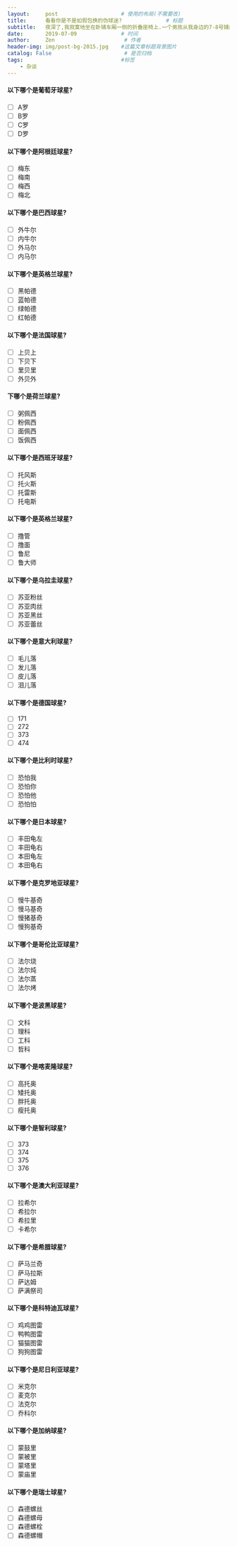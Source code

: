 ```yaml
---
layout:     post                    # 使用的布局(不需要改)
title:      看看你是不是如假包换的伪球迷?              # 标题
subtitle:   夜深了,我寂寞地坐在卧铺车厢一侧的折叠座椅上.一个男孩从我身边的7-8号铺爬下来尿尿,然后看了看我,他的眼神告诉我他在记一个地标.于是等他离开后,我默默地改坐到另一个后面一点座位上……他回来以后再一次看了看我,然后爬上了11-12一个女孩卧铺 #副标题
date:       2019-07-09              # 时间
author:     Zen                      # 作者
header-img: img/post-bg-2015.jpg    #这篇文章标题背景图片
catalog: False                       # 是否归档
tags:                               #标签
    - 杂谈
---
```


#### 以下哪个是葡萄牙球星?
- [ ] A罗
- [ ] B罗
- [ ] C罗
- [ ] D罗

#### 以下哪个是阿根廷球星?
- [ ] 梅东
- [ ] 梅南
- [ ] 梅西
- [ ] 梅北

#### 以下哪个是巴西球星?
- [ ] 外牛尔
- [ ] 内牛尔
- [ ] 外马尔
- [ ] 内马尔

#### 以下哪个是英格兰球星?
- [ ] 黑帕德
- [ ] 蓝帕德
- [ ] 绿帕德
- [ ] 红帕德

#### 以下哪个是法国球星?
- [ ] 上贝上
- [ ] 下贝下
- [ ] 里贝里
- [ ] 外贝外

#### 下哪个是荷兰球星?
- [ ] 粥佩西
- [ ] 粉佩西
- [ ] 面佩西
- [ ] 饭佩西

#### 以下哪个是西班牙球星?
- [ ] 托风斯
- [ ] 托火斯
- [ ] 托雷斯
- [ ] 托电斯

#### 以下哪个是英格兰球星?
- [ ] 撸管
- [ ] 撸面
- [ ] 鲁尼
- [ ] 鲁大师

#### 以下哪个是乌拉圭球星?
- [ ] 苏亚粉丝
- [ ] 苏亚肉丝
- [ ] 苏亚黑丝
- [ ] 苏亚蕾丝

#### 以下哪个是意大利球星?
- [ ] 毛儿落
- [ ] 发儿落
- [ ] 皮儿落
- [ ] 泪儿落

#### 以下哪个是德国球星?
- [ ] 171
- [ ] 272
- [ ] 373
- [ ] 474

#### 以下哪个是比利时球星?
- [ ] 恐怕我
- [ ] 恐怕你
- [ ] 恐怕他
- [ ] 恐怕怕

#### 以下哪个是日本球星?
- [ ] 丰田龟左
- [ ] 丰田龟右
- [ ] 本田龟左
- [ ] 本田龟右

#### 以下哪个是克罗地亚球星?
- [ ] 慢牛基奇
- [ ] 慢马基奇
- [ ] 慢猪基奇
- [ ] 慢狗基奇

#### 以下哪个是哥伦比亚球星?
- [ ] 法尔烧
- [ ] 法尔炖
- [ ] 法尔蒸
- [ ] 法尔烤

#### 以下哪个是波黑球星?
- [ ] 文科
- [ ] 理科
- [ ] 工科
- [ ] 哲科

#### 以下哪个是喀麦隆球星?
- [ ] 高托奥
- [ ] 矮托奥
- [ ] 胖托奥
- [ ] 瘦托奥

#### 以下哪个是智利球星?
- [ ] 373
- [ ] 374
- [ ] 375
- [ ] 376

#### 以下哪个是澳大利亚球星?
- [ ] 拉希尔
- [ ] 希拉尔
- [ ] 希拉里
- [ ] 卡希尔

#### 以下哪个是希腊球星?
- [ ] 萨马兰奇
- [ ] 萨马拉斯
- [ ] 萨达姆
- [ ] 萨满祭司

#### 以下哪个是科特迪瓦球星?
- [ ] 鸡鸡图雷
- [ ] 鸭鸭图雷
- [ ] 猫猫图雷
- [ ] 狗狗图雷

#### 以下哪个是尼日利亚球星?
- [ ] 米克尔
- [ ] 麦克尔
- [ ] 法克尔
- [ ] 乔科尔

#### 以下哪个是加纳球星?
- [ ] 蒙鼓里
- [ ] 蒙被里
- [ ] 蒙塔里
- [ ] 蒙庙里

#### 以下哪个是瑞士球星?
- [ ] 森德螺丝
- [ ] 森德螺母
- [ ] 森德螺栓
- [ ] 森德螺帽
